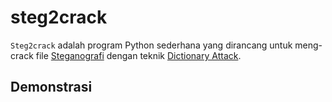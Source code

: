 # steg2crack

`Steg2crack` adalah program Python sederhana yang dirancang untuk meng-crack file [Steganografi](https://www.kajianpustaka.com/2017/09/sejarah-prinsip-kerja-teknik-steganografi.html?m=1) dengan teknik [Dictionary Attack](https://www.asdf.id/definisi-dictionary-attack-adalah/).

## Demonstrasi

